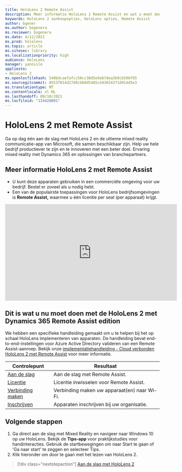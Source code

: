 ```yaml
---
title: HoloLens 2 Remote Assist
description: Meer informatie HoloLens 2 Remote Assist en wat u moet doen nadat u er een van uw eigen hebt.
keywords: HoloLens 2 aankoopopties, HoloLens opties, Remote Assist
author: bgener
ms.author: bogenera
ms.reviewer: bogenera
ms.date: 4/12/2021
ms.prod: hololens
ms.topic: article
ms.sitesec: library
ms.localizationpriority: high
audience: HoloLens
manager: yannisle
appliesto:
- HoloLens 2
ms.openlocfilehash: 540bdcaefafcc50cc38d5e9a67dea3b9cb596f05
ms.sourcegitcommit: 05537014d27d9cb60d5485ce93654371d914d5e3
ms.translationtype: MT
ms.contentlocale: nl-NL
ms.lasthandoff: 09/10/2021
ms.locfileid: "124428801"
---
```

# <a name="hololens-2-with-remote-assist"></a>HoloLens 2 met Remote Assist

Ga op dag één aan de slag met HoloLens 2 en de ultieme mixed reality communicatie-app van Microsoft, die samen beschikbaar zijn. Help uw hele bedrijf productiever te zijn en te innoveren met een beter doel. Ervaring mixed reality met Dynamics 365 en oplossingen van branchepartners.

## <a name="learn-about-hololens-2-with-remote-assist"></a>Meer informatie HoloLens 2 met Remote Assist
- U kunt deze apparaten gebruiken in een commerciële omgeving voor uw bedrijf. Bestel er zoveel als u nodig hebt.
- Een van de populairste toepassingen voor HoloLens bedrijfsomgevingen is **Remote Assist,** waarmee u één licentie per seat (per apparaat) krijgt.

<iframe width="560" height="315" src="https://www.youtube.com/embed/d3YT8j0yYl0" frameborder="0" allow="accelerometer; autoplay; clipboard-write; encrypted-media; gyroscope; picture-in-picture" allowfullscreen></iframe>

## <a name="heres-what-to-do-next-with-the-hololens-2-with-dynamics-365-remote-assist-edition"></a>Dit is wat u nu moet doen met de HoloLens 2 met Dynamics 365 Remote Assist edition

We hebben een specifieke handleiding gemaakt om u te helpen bij het op schaal HoloLens implementeren van apparaten. De handleiding bevat end-to-end-instellingen voor Azure Active Directory valideren van een Remote Assist-aanroep. Bekijk onze [implementatiehandleiding - Cloud verbonden HoloLens 2 met Remote Assist](hololens2-cloud-connected-overview.md) voor meer informatie.

| Controlepunt  | Resultaat                                |
|-------------|----------------------------------------|
| [Aan de slag](/dynamics365/mixed-reality/remote-assist/overview-hololens) | Aan de slag met Remote Assist.        |
| [Licentie](/dynamics365/mixed-reality/remote-assist/deploy-remote-assist#add-and-assign-licenses)     | Licentie inwisselen voor Remote Assist.      |
| [Verbinding maken](/hololens/hololens-network)     | Verbinding maken uw apparaat(en) naar Wi-Fi.       |
| [Inschrijven](/hololens/hololens-enroll-mdm)      | Apparaten inschrijven bij uw organisatie. |

## <a name="next-steps"></a>Volgende stappen

1. Ga direct aan de slag met Mixed Reality en navigeer naar Windows 10 op uw HoloLens. Bekijk de **Tips-app** voor praktijkstudies voor handinteracties. Gebruik de startbewegingen om naar Start te gaan of 'Ga naar start' te zeggen en selecteer Tips.
1. Klik hieronder om door te gaan met het lezen van HoloLens 2.

> [!div class="nextstepaction"]
> [Aan de slag met HoloLens 2](hololens2-basic-usage.md)
